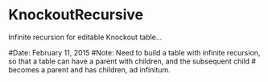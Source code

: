 # KnockoutRecursive
Infinite recursion for editable Knockout table...

#Date:  February 11, 2015
#Note:  Need to build a table with infinite recursion, so that a table can have a parent with children, and the subsequent child # becomes a parent and has children, ad infinitum.
